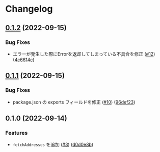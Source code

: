 # Changelog

## [0.1.2](https://github.com/jp-postal-code/api-client/compare/api-client-v0.1.1...api-client-v0.1.2) (2022-09-15)


### Bug Fixes

* エラーが発生した際にErrorを返却してしまっている不具合を修正 ([#12](https://github.com/jp-postal-code/api-client/issues/12)) ([4c6614c](https://github.com/jp-postal-code/api-client/commit/4c6614ccf0ab0ab1cb216f72d794e6d8dcc1dca2))

## [0.1.1](https://github.com/jp-postal-code/api-client/compare/api-client-v0.1.0...api-client-v0.1.1) (2022-09-15)


### Bug Fixes

* package.json の exports フィールドを修正 ([#10](https://github.com/jp-postal-code/api-client/issues/10)) ([96def23](https://github.com/jp-postal-code/api-client/commit/96def23e21f711b4c95d045929b5dd1f0adcfaa8))

## 0.1.0 (2022-09-14)


### Features

* `fetchAddresses` を追加 ([#3](https://github.com/jp-postal-code/api-client/issues/3)) ([d0d0e8b](https://github.com/jp-postal-code/api-client/commit/d0d0e8bd6a876bc1ee13a971a867dbe425713822))
